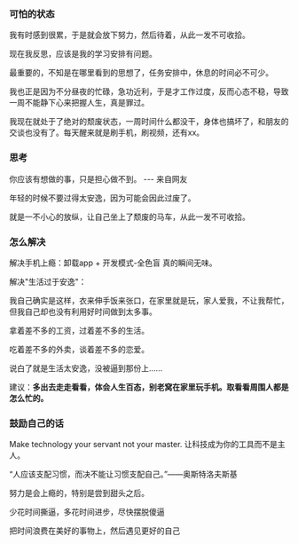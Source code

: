 ### 可怕的状态

我有时感到很累，于是就会放下努力，然后待着，从此一发不可收拾。

现在我反思，应该是我的学习安排有问题。

最重要的，不知是在哪里看到的思想了，任务安排中，休息的时间必不可少。

我也正是因为不分昼夜的忙碌，急功近利，于是才工作过度，反而心态不稳，导致一周不能静下心来把握人生，真是罪过。



我现在就处于了绝对的颓废状态，一周时间什么都没干，身体也搞坏了，和朋友的交谈也没有了。每天醒来就是刷手机，刷视频，还有xx。



### 思考

你应该有想做的事，只是担心做不到。  --- 来自网友

年轻的时候不要过得太安逸，因为可能会因此过废了。



就是一不小心的放纵，让自己坐上了颓废的马车，从此一发不可收拾。



### 怎么解决

解决手机上瘾：卸载app + 开发模式-全色盲    真的瞬间无味。



解决"生活过于安逸"：

我自己确实是这样，衣来伸手饭来张口，在家里就是玩，家人爱我，不让我帮忙，但我自己却也没有利用好时间做到太多事。

拿着差不多的工资，过着差不多的生活。

吃着差不多的外卖，谈着差不多的恋爱。

说白了就是生活太安逸，没被逼到那份上......

建议：**多出去走走看看，体会人生百态，别老窝在家里玩手机。取看看周围人都是怎么忙的。**







### 鼓励自己的话

Make technology your servant not your master.  让科技成为你的工具而不是主人。

“人应该支配习惯，而决不能让习惯支配自己。”——奥斯特洛夫斯基

努力是会上瘾的，特别是尝到甜头之后。



少花时间撕逼，多花时间进步，尽快摆脱傻逼

把时间浪费在美好的事物上，然后遇见更好的自己

